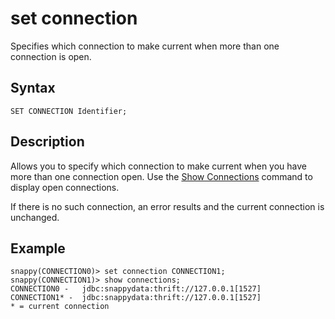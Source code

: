 # set connection

Specifies which connection to make current when more than one connection is open.

## Syntax

``` no-highlight
SET CONNECTION Identifier;
```

## Description

Allows you to specify which connection to make current when you have more than one connection open. Use the [Show Connections](show.md) command to display open connections.

If there is no such connection, an error results and the current connection is unchanged.

## Example

``` no-highlight
snappy(CONNECTION0)> set connection CONNECTION1;
snappy(CONNECTION1)> show connections;
CONNECTION0 - 	jdbc:snappydata:thrift://127.0.0.1[1527]
CONNECTION1* - 	jdbc:snappydata:thrift://127.0.0.1[1527]
* = current connection
```


